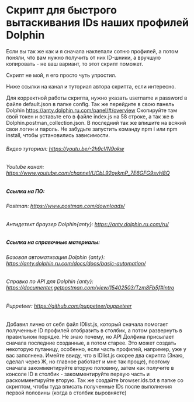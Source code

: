 # Скрипт для быстрого вытаскивания IDs наших профилей Dolphin

Если вы так же как и я сначала наклепали сотню профилей, а потом поняли, что вам нужно получить от них ID-шники, а вручшую копировать - не ваш вариант, то этот скрипт поможет.

Скрипт не мой, я его просто чуть упростил.

Ниже ссылки на канал и туториал автора скрипта, если интересно.

Для корректной работы скрипта, нужно указать username и password в файле default.json в папке config. 
Так же перейдите в свою панель Dolphin https://anty.dolphin.ru.com/panel/#/overview Скопируйте там свой токен и вставьте его в файле index.js на 58 строке, а так же в Dolphin.postman_collection.json. В последний так же впишите на всякий свои логин и пароль.
Не забудьте запустить команду npm i или npm install, чтобы установились зависимости. 


###### Видео туториал: https://youtu.be/-2h9cVN9okw
###### Youtube канал: https://www.youtube.com/channel/UCbL92oykmP_7E6GFG9svH8Q

##### Ссылка на ПО:
###### Postman: https://www.postman.com/downloads/
###### Антидетект браузер Dolphin{anty}: https://anty.dolphin.ru.com/ru/

##### Ссылка на справочные материалы:
###### Базовая автоматизация Dolphin {anty}: https://anty.dolphin.ru.com/docs/docs/basic-automation/
###### Справка по API для Dolphin {anty}: https://documenter.getpostman.com/view/15402503/Tzm8Fb5f#intro
###### Puppeteer: https://github.com/puppeteer/puppeteer


Добавил лично от себя файл IDlist.js, который сначала помогает полученные ID профилей отобразить в столбик, а потом развернуть в правильном порядке. Не знаю почему, но API Долфина присылает сначала последние созданные, а потом старее. Это может создать некоторую путаницу, особенно, если часть профилей, например, уже у вас заполнена.
Имейте ввиду, что в IDlist.js скорее два скрипта (Знаю, сделал через Ж, но главное работает и мне так проще), поэтому сначала закомментируйте вторую половину, затем как получите в консоле ID в столбик - закомментируйте первую часть и раскомментируйте вторую.
Так же создайте browser.ids.txt в папке со скриптом, чтобы туда вписать полученные IDs после выполнения первой половины (когда в столбик выровняете)
